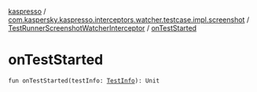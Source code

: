 [kaspresso](../../index.md) / [com.kaspersky.kaspresso.interceptors.watcher.testcase.impl.screenshot](../index.md) / [TestRunnerScreenshotWatcherInterceptor](index.md) / [onTestStarted](./on-test-started.md)

# onTestStarted

`fun onTestStarted(testInfo: `[`TestInfo`](../../com.kaspersky.kaspresso.testcases.models.info/-test-info/index.md)`): Unit`